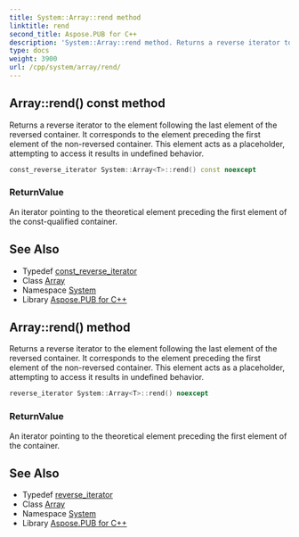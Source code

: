 ```yaml
---
title: System::Array::rend method
linktitle: rend
second_title: Aspose.PUB for C++
description: 'System::Array::rend method. Returns a reverse iterator to the element following the last element of the reversed container. It corresponds to the element preceding the first element of the non-reversed container. This element acts as a placeholder, attempting to access it results in undefined behavior in C++.'
type: docs
weight: 3900
url: /cpp/system/array/rend/
---
```

## Array::rend() const method


Returns a reverse iterator to the element following the last element of the reversed container. It corresponds to the element preceding the first element of the non-reversed container. This element acts as a placeholder, attempting to access it results in undefined behavior.

```cpp
const_reverse_iterator System::Array<T>::rend() const noexcept
```


### ReturnValue

An iterator pointing to the theoretical element preceding the first element of the const-qualified container.

## See Also

* Typedef [const_reverse_iterator](../const_reverse_iterator/)
* Class [Array](../)
* Namespace [System](../../)
* Library [Aspose.PUB for C++](../../../)
## Array::rend() method


Returns a reverse iterator to the element following the last element of the reversed container. It corresponds to the element preceding the first element of the non-reversed container. This element acts as a placeholder, attempting to access it results in undefined behavior.

```cpp
reverse_iterator System::Array<T>::rend() noexcept
```


### ReturnValue

An iterator pointing to the theoretical element preceding the first element of the container.

## See Also

* Typedef [reverse_iterator](../reverse_iterator/)
* Class [Array](../)
* Namespace [System](../../)
* Library [Aspose.PUB for C++](../../../)
